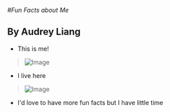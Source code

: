 *#Fun Facts about Me*
## By Audrey Liang
* This is me!
>![Image](https://imgur.com/a/spk3Oec)
* I live here
>![Image](https://imgur.com/a/5eis83Q)
* I'd love to have more fun facts but I have little time